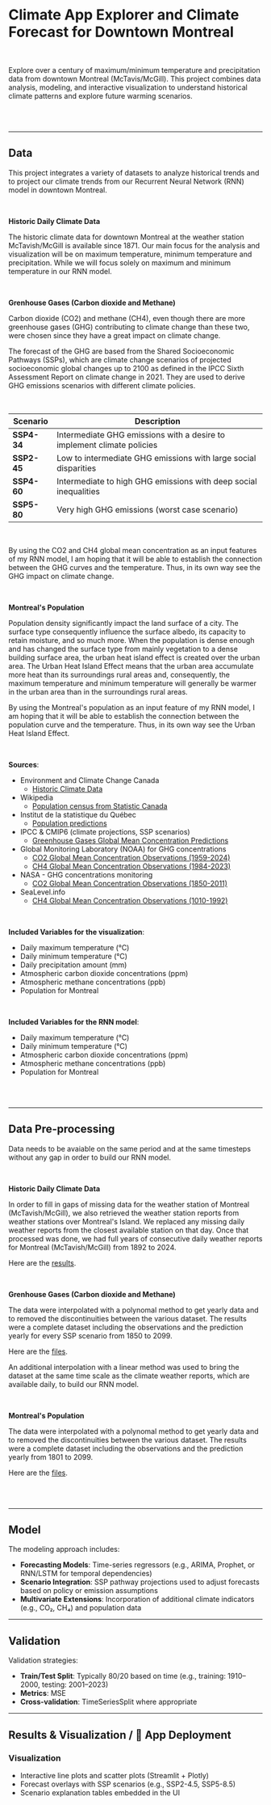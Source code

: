 # Climate App Explorer and Climate Forecast for Downtown Montreal

</br>

Explore over a century of maximum/minimum temperature and precipitation data from downtown Montreal (McTavis/McGill). This project combines data analysis, modeling, and interactive visualization to understand historical climate patterns and explore future warming scenarios.


</br></br>


---
## Data

This project integrates a variety of datasets to analyze historical trends and to project our climate trends from our Recurrent Neural Network (RNN) model in downtown Montreal.

</br>

**Historic Daily Climate Data**

The historic climate data for downtown Montreal at the weather station McTavish/McGill is available since 1871. Our main focus for the analysis and visualization will be on maximum temperature, minimum temperature and precipitation. While we will focus solely on maximum and minimum temperature in our RNN model.

</br>

**Grenhouse Gases (Carbon dioxide and Methane)**

 Carbon dioxide (CO2) and methane (CH4), even though there are more greenhouse gases (GHG) contributing to climate change than these two, were chosen since they have a great impact on climate change.

The forecast of the GHG are based from the Shared Socioeconomic Pathways (SSPs), which are climate change scenarios of projected socioeconomic global changes up to 2100 as defined in the IPCC Sixth Assessment Report on climate change in 2021. They are used to derive GHG emissions scenarios with different climate policies.

</br>

| Scenario  | Description                                                       |
|-----------|-------------------------------------------------------------------|
| **SSP4-34** | Intermediate GHG emissions with a desire to implement climate policies |
| **SSP2-45** | Low to intermediate GHG emissions with large social disparities  |
| **SSP4-60** | Intermediate to high GHG emissions with deep social inequalities |
| **SSP5-80** | Very high GHG emissions (worst case scenario)                    |

</br>

By using the CO2 and CH4 global mean concentration as an input features of my RNN model, I am hoping that it will be able to establish the connection between the GHG curves and the temperature. Thus, in its own way see the GHG impact on climate change.

</br>

**Montreal's Population**

Population density significantly impact the land surface of a city. The surface type consequently influence the surface albedo, its capacity to retain moisture, and so much more. When the population is dense enough and has changed the surface type from mainly vegetation to a dense building surface area, the urban heat island effect is created over the urban area. The Urban Heat Island Effect means that the urban area accumulate more heat than its surroundings rural areas and, consequently, the maximum temperature and minimum temperature will generally be warmer in the urban area than in the surroundings rural areas.

By using the Montreal's population as an input feature of my RNN model, I am hoping that it will be able to establish the connection between the population curve and the temperature. Thus, in its own way see the Urban Heat Island Effect.

</br>

**Sources**:
- Environment and Climate Change Canada
  - [Historic Climate Data](https://dd.weather.gc.ca/climate/observations/)
- Wikipedia
  - [Population census from Statistic Canada]( https://fr.wikipedia.org/wiki/Montr%C3%A9al) 
- Institut de la statistique du Québec
  - [Population predictions](https://statistique.quebec.ca/en/fichier/perspectives-demographiques-quebec-et-regions-2021-2071-edition-2024.pdf)
- IPCC & CMIP6 (climate projections, SSP scenarios)
  - [Greenhouse Gases Global Mean Concentration Predictions](https://greenhousegases.science.unimelb.edu.au/#!/view)
- Global Monitoring Laboratory (NOAA) for GHG concentrations
  - [CO2 Global Mean Concentration Observations (1959-2024)](https://gml.noaa.gov/webdata/ccgg/trends/co2/co2_annmean_mlo.txt)
  - [CH4 Global Mean Concentration Observations (1984-2023)](https://gml.noaa.gov/webdata/ccgg/trends/ch4/ch4_annmean_gl.txt)
- NASA - GHG concentrations monitoring
  - [CO2 Global Mean Concentration Observations (1850-2011)](https://data.giss.nasa.gov/modelforce/ghgases/Fig1A.ext.txt)
- SeaLevel.info
  - [CH4 Global Mean Concentration Observations (1010-1992)](https://sealevel.info/EthCH498B.txt)

</br>
 
**Included Variables for the visualization**:
- Daily maximum temperature (°C)
- Daily minimum temperature (°C)
- Daily precipitation amount (mm)
- Atmospheric carbon dioxide concentrations (ppm)
- Atmospheric methane concentrations (ppb)
- Population for Montreal

</br>

**Included Variables for the RNN model**:
- Daily maximum temperature (°C)
- Daily minimum temperature (°C)
- Atmospheric carbon dioxide concentrations (ppm)
- Atmospheric methane concentrations (ppb)
- Population for Montreal

</br></br>

---
## Data Pre-processing

Data needs to be avaiable on the same period and at the same timesteps without any gap in order to build our RNN model.

</br>

**Historic Daily Climate Data**

In order to fill in gaps of missing data for the weather station of Montreal (McTavish/McGill), we also retrieved the weather station reports from weather stations over Montreal's Island. We replaced any missing daily weather reports from the closest available station on that day. Once that processed was done, we had full years of consecutive daily weather reports for Montreal (McTavish/McGill) from 1892 to 2024. 

Here are the [results](data/ECCC/processed/daily/daily_processed.csv). 

</br>

**Grenhouse Gases (Carbon dioxide and Methane)**

The data were interpolated with a polynomal method to get yearly data and to removed the discontinuities between the various dataset. The results were a complete dataset including the observations and the prediction yearly for every SSP scenario from 1850 to 2099.

Here are the [files](data/GreenHouse_Gases/processed/).


An additional interpolation with a linear method was used to bring the dataset at the same time scale as the climate weather reports, which are available daily, to build our RNN model.

</br>

**Montreal's Population**

The data were interpolated with a polynomal method to get yearly data and to removed the discontinuities between the various dataset. The results were a complete dataset including the observations and the prediction yearly from 1801 to 2099.

Here are the [files](data/Population/processed/Montreal.csv).

</br></br>

---

## Model

The modeling approach includes:
- **Forecasting Models**: Time-series regressors (e.g., ARIMA, Prophet, or RNN/LSTM for temporal dependencies)
- **Scenario Integration**: SSP pathway projections used to adjust forecasts based on policy or emission assumptions
- **Multivariate Extensions**: Incorporation of additional climate indicators (e.g., CO₂, CH₄) and population data

---

## Validation

Validation strategies:
- **Train/Test Split**: Typically 80/20 based on time (e.g., training: 1910–2000, testing: 2001–2023)
- **Metrics**: MSE
- **Cross-validation**: TimeSeriesSplit where appropriate

---

## Results & Visualization / 🚀 App Deployment

### Visualization
- Interactive line plots and scatter plots (Streamlit + Plotly)
- Forecast overlays with SSP scenarios (e.g., SSP2-4.5, SSP5-8.5)
- Scenario explanation tables embedded in the UI



